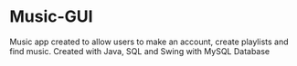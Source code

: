 # Music-GUI
Music app created to allow users to make an account, create playlists and find music. Created with Java, SQL and Swing with MySQL Database

